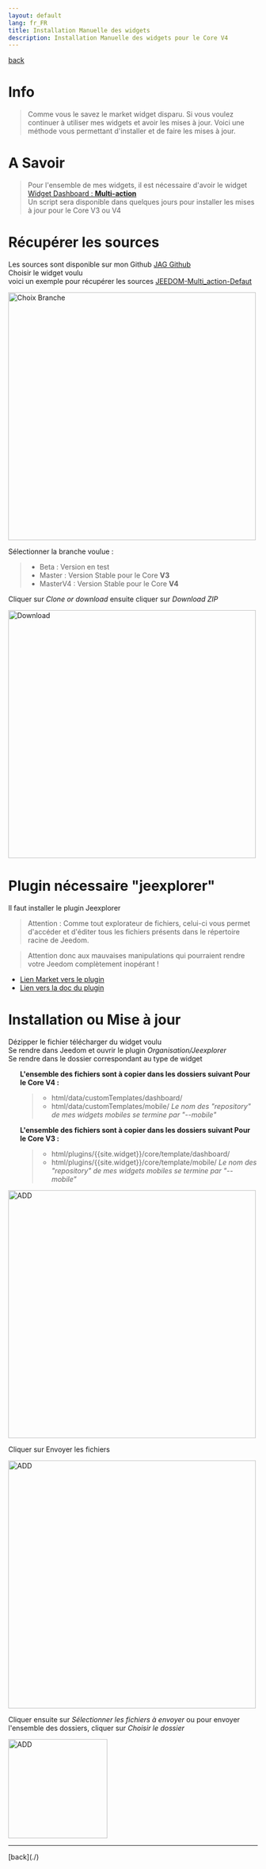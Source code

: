 ```yaml
---
layout: default
lang: fr_FR
title: Installation Manuelle des widgets
description: Installation Manuelle des widgets pour le Core V4
---
```


[back](./)

# Info

<blockquote>
Comme vous le savez le market widget disparu. Si vous voulez continuer à utiliser mes widgets et avoir les mises à jour.
Voici une méthode vous permettant d'installer et de faire les mises à jour.
</blockquote>

# A Savoir

<blockquote>
    Pour l'ensemble de mes widgets, il est nécessaire d'avoir le widget <a href="{{site.baseurl}}/{{site.widget}}/{{page.lang}}/WIDGET_d_Multi_action_Defaut">Widget Dashboard : <b>Multi-action</b></a>
<br/>
Un script sera disponible dans quelques jours pour installer les mises à jour pour le Core V3 ou V4
</blockquote>

# Récupérer les sources

Les sources sont disponible sur mon Github
<a href="https://github.com/JEALG"> JAG Github</a><br/>
Choisir le widget voulu
<br/>
voici un exemple pour récupérer les sources
<a href="https://github.com/JEALG/JEEDOM-Multi_action-Defaut">JEEDOM-Multi_action-Defaut</a>

<p><img src="../{{site.img}}/Github_branche_1.png" alt="Choix Branche" width="500"/></p>
Sélectionner la branche voulue :
<blockquote>
    <ul>
        <li>Beta : Version en test</li>
        <li>Master : Version Stable pour le Core <b>V3</b></li>
        <li>MasterV4 : Version Stable pour le Core <b>V4</b></li>
    </ul>
</blockquote>
Cliquer sur <i>Clone or download</i> ensuite cliquer sur <i>Download ZIP</i>
<p><img src="../{{site.img}}/Github_branche_2.png" alt="Download" width="500"/></p>

# Plugin nécessaire "jeexplorer"

Il faut installer le plugin Jeexplorer

> Attention : Comme tout explorateur de fichiers, celui-ci vous permet d'accéder et d'éditer tous les fichiers présents dans le répertoire racine de Jeedom.

> Attention donc aux mauvaises manipulations qui pourraient rendre votre Jeedom complètement inopérant !

<ul>
    <li><a href="https://www.jeedom.com/market/index.php?v=d&p=market&type=plugin&categorie=programming&&name=JeeXplorer">Lien Market vers le plugin</a></li>
    <li><a href="https://kiboost.github.io/jeedom_docs/plugins/jeexplorer/fr_FR/">Lien vers la doc du plugin</a></li>
</ul>

# Installation ou Mise à jour

Dézipper le fichier télécharger du widget voulu
<br/>
Se rendre dans Jeedom et ouvrir le plugin <i>Organisation/Jeexplorer</i>
<br/>
Se rendre dans le dossier correspondant au type de widget

<ul>
  <b>L'ensemble des fichiers sont à copier dans les dossiers suivant Pour le Core V4 :</b>
    <blockquote>
        <ul>
            <li>html/data/customTemplates/dashboard/</li>
            <li>html/data/customTemplates/mobile/ <i>Le nom des "repository" de mes widgets mobiles se termine par "--mobile"</i></li>
        </ul>
    </blockquote>
</ul>

<ul>
  <b>L'ensemble des fichiers sont à copier dans les dossiers suivant Pour le Core V3 :</b>
    <blockquote>
        <ul>
            <li>html/plugins/{{site.widget}}/core/template/dashboard/</li>
            <li>html/plugins/{{site.widget}}/core/template/mobile/ <i>Le nom des "repository" de mes widgets mobiles se termine par "--mobile"</i></li>
        </ul>
    </blockquote>
</ul>

<p><img src="../{{site.img}}/add_widget_1.png" alt="ADD" width="500" /></p>
Cliquer sur Envoyer les fichiers
<p><img src="../{{site.img}}/add_widget_2.png" alt="ADD" width="500" /></p>
Cliquer ensuite sur <i>Sélectionner les fichiers à envoyer</i> ou pour envoyer l'ensemble des dossiers, cliquer sur <i>Choisir le dossier</i>
<p><img src="../{{site.img}}/add_widget_3.png" alt="ADD" width="200" /></p>

<hr />
[back](./)
